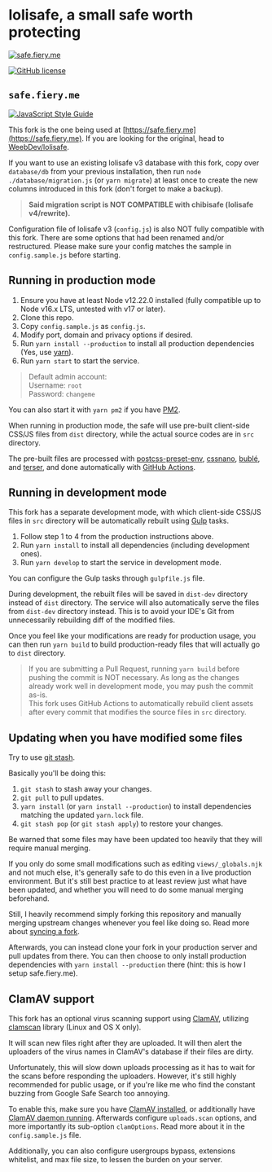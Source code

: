 # lolisafe, a small safe worth protecting

[![safe.fiery.me](https://i.fiery.me/upN1Q.png)](https://safe.fiery.me)

[![GitHub license](https://img.shields.io/badge/license-MIT-blue.svg?style=flat-square)](https://raw.githubusercontent.com/WeebDev/lolisafe/master/LICENSE)

## `safe.fiery.me`

[![JavaScript Style Guide](https://cdn.rawgit.com/standard/standard/master/badge.svg)](https://github.com/standard/standard)

This fork is the one being used at [https://safe.fiery.me](https://safe.fiery.me). If you are looking for the original, head to [WeebDev/lolisafe](https://github.com/WeebDev/lolisafe).

If you want to use an existing lolisafe v3 database with this fork, copy over `database/db` from your previous installation, then run `node ./database/migration.js` (or `yarn migrate`) at least once to create the new columns introduced in this fork (don't forget to make a backup).

> **Said migration script is NOT COMPATIBLE with chibisafe (lolisafe v4/rewrite).**

Configuration file of lolisafe v3 (`config.js`) is also NOT fully compatible with this fork. There are some options that had been renamed and/or restructured. Please make sure your config matches the sample in `config.sample.js` before starting.

## Running in production mode

1. Ensure you have at least Node v12.22.0 installed (fully compatible up to Node v16.x LTS, untested with v17 or later).
2. Clone this repo.
3. Copy `config.sample.js` as `config.js`.
4. Modify port, domain and privacy options if desired.
5. Run `yarn install --production` to install all production dependencies (Yes, use [yarn](https://yarnpkg.com)).
6. Run `yarn start` to start the service.

> Default admin account:  
> Username: `root`  
> Password: `changeme`

You can also start it with `yarn pm2` if you have [PM2](https://pm2.keymetrics.io/).

When running in production mode, the safe will use pre-built client-side CSS/JS files from `dist` directory, while the actual source codes are in `src` directory.

The pre-built files are processed with [postcss-preset-env](https://github.com/csstools/postcss-preset-env), [cssnano](https://github.com/cssnano/cssnano), [bublé](https://github.com/bublejs/buble), and [terser](https://github.com/terser/terser), and done automatically with [GitHub Actions](https://github.com/BobbyWibowo/lolisafe/blob/safe.fiery.me/.github/workflows/build.yml).

## Running in development mode

This fork has a separate development mode, with which client-side CSS/JS files in `src` directory will be automatically rebuilt using [Gulp](https://github.com/gulpjs/gulp#what-is-gulp) tasks.

1. Follow step 1 to 4 from the production instructions above.
2. Run `yarn install` to install all dependencies (including development ones).
3. Run `yarn develop` to start the service in development mode.

You can configure the Gulp tasks through `gulpfile.js` file.

During development, the rebuilt files will be saved in `dist-dev` directory instead of `dist` directory. The service will also automatically serve the files from `dist-dev` directory instead. This is to avoid your IDE's Git from unnecessarily rebuilding diff of the modified files.

Once you feel like your modifications are ready for production usage, you can then run `yarn build` to build production-ready files that will actually go to `dist` directory.

> If you are submitting a Pull Request, running `yarn build` before pushing the commit is NOT necessary. As long as the changes already work well in development mode, you may push the commit as-is.  
> This fork uses GitHub Actions to automatically rebuild client assets after every commit that modifies the source files in `src` directory.

## Updating when you have modified some files

Try to use [git stash](https://www.git-scm.com/docs/git-stash).

Basically you'll be doing this:

1. `git stash` to stash away your changes.
2. `git pull` to pull updates.
3. `yarn install` (or `yarn install --production`) to install dependencies matching the updated `yarn.lock` file.
4. `git stash pop` (or `git stash apply`) to restore your changes.

Be warned that some files may have been updated too heavily that they will require manual merging.

If you only do some small modifications such as editing `views/_globals.njk` and not much else, it's generally safe to do this even in a live production environment. But it's still best practice to at least review just what have been updated, and whether you will need to do some manual merging beforehand.

Still, I heavily recommend simply forking this repository and manually merging upstream changes whenever you feel like doing so. Read more about [syncing a fork](https://help.github.com/en/github/collaborating-with-issues-and-pull-requests/syncing-a-fork).

Afterwards, you can instead clone your fork in your production server and pull updates from there. You can then choose to only install production dependencies with `yarn install --production` there (hint: this is how I setup safe.fiery.me).

## ClamAV support

This fork has an optional virus scanning support using [ClamAV](https://www.clamav.net/), utilizing [clamscan](https://github.com/kylefarris/clamscan) library (Linux and OS X only).

It will scan new files right after they are uploaded. It will then alert the uploaders of the virus names in ClamAV's database if their files are dirty.

Unfortunately, this will slow down uploads processing as it has to wait for the scans before responding the uploaders. However, it's still highly recommended for public usage, or if you're like me who find the constant buzzing from Google Safe Search too annoying.

To enable this, make sure you have [ClamAV installed](https://github.com/kylefarris/clamscan#to-use-local-binary-method-of-scanning), or additionally have [ClamAV daemon running](https://github.com/kylefarris/clamscan#to-use-clamav-using-tcp-sockets). Afterwards configure `uploads.scan` options, and more importantly its sub-option `clamOptions`. Read more about it in the `config.sample.js` file.

Additionally, you can also configure usergroups bypass, extensions whitelist, and max file size, to lessen the burden on your server.
